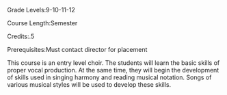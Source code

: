 Grade Levels:9-10-11-12

Course Length:Semester

Credits:.5

Prerequisites:Must contact director for placement

This course is an entry level choir. The students will learn the basic skills of proper vocal production. At the same time, they will begin the development of skills used in singing harmony and reading musical notation. Songs of various musical styles will be used to develop these skills.